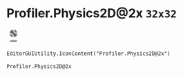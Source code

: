 # Profiler.Physics2D@2x `32x32`
<img src="/img/Profiler.Physics2D.png" width=32 height=32>

``` CSharp
EditorGUIUtility.IconContent("Profiler.Physics2D@2x")
```
```
Profiler.Physics2D@2x
```
